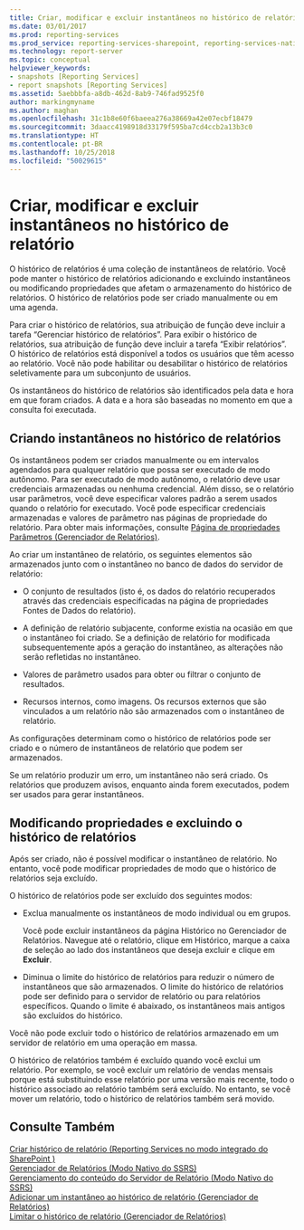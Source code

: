 ```yaml
---
title: Criar, modificar e excluir instantâneos no histórico de relatórios | Microsoft Docs
ms.date: 03/01/2017
ms.prod: reporting-services
ms.prod_service: reporting-services-sharepoint, reporting-services-native
ms.technology: report-server
ms.topic: conceptual
helpviewer_keywords:
- snapshots [Reporting Services]
- report snapshots [Reporting Services]
ms.assetid: 5aebbbfa-a8db-462d-8ab9-746fad9525f0
author: markingmyname
ms.author: maghan
ms.openlocfilehash: 31c1b8e60f6baeea276a38669a42e07ecbf18479
ms.sourcegitcommit: 3daacc4198918d33179f595ba7cd4ccb2a13b3c0
ms.translationtype: HT
ms.contentlocale: pt-BR
ms.lasthandoff: 10/25/2018
ms.locfileid: "50029615"
---
```

# <a name="create-modify-and-delete-snapshots-in-report-history"></a>Criar, modificar e excluir instantâneos no histórico de relatório
  O histórico de relatórios é uma coleção de instantâneos de relatório. Você pode manter o histórico de relatórios adicionando e excluindo instantâneos ou modificando propriedades que afetam o armazenamento do histórico de relatórios. O histórico de relatórios pode ser criado manualmente ou em uma agenda.  
  
 Para criar o histórico de relatórios, sua atribuição de função deve incluir a tarefa “Gerenciar histórico de relatórios”. Para exibir o histórico de relatórios, sua atribuição de função deve incluir a tarefa “Exibir relatórios”. O histórico de relatórios está disponível a todos os usuários que têm acesso ao relatório. Você não pode habilitar ou desabilitar o histórico de relatórios seletivamente para um subconjunto de usuários.  
  
 Os instantâneos do histórico de relatórios são identificados pela data e hora em que foram criados. A data e a hora são baseadas no momento em que a consulta foi executada.  
  
## <a name="creating-snapshots-in-report-history"></a>Criando instantâneos no histórico de relatórios  
 Os instantâneos podem ser criados manualmente ou em intervalos agendados para qualquer relatório que possa ser executado de modo autônomo. Para ser executado de modo autônomo, o relatório deve usar credenciais armazenadas ou nenhuma credencial. Além disso, se o relatório usar parâmetros, você deve especificar valores padrão a serem usados quando o relatório for executado. Você pode especificar credenciais armazenadas e valores de parâmetro nas páginas de propriedade do relatório. Para obter mais informações, consulte [Página de propriedades Parâmetros &#40;Gerenciador de Relatórios&#41;](https://msdn.microsoft.com/library/ebb53598-2378-46ae-8935-d5192f8ea49a).  
  
 Ao criar um instantâneo de relatório, os seguintes elementos são armazenados junto com o instantâneo no banco de dados do servidor de relatório:  
  
-   O conjunto de resultados (isto é, os dados do relatório recuperados através das credenciais especificadas na página de propriedades Fontes de Dados do relatório).  
  
-   A definição de relatório subjacente, conforme existia na ocasião em que o instantâneo foi criado. Se a definição de relatório for modificada subsequentemente após a geração do instantâneo, as alterações não serão refletidas no instantâneo.  
  
-   Valores de parâmetro usados para obter ou filtrar o conjunto de resultados.  
  
-   Recursos internos, como imagens. Os recursos externos que são vinculados a um relatório não são armazenados com o instantâneo de relatório.  
  
 As configurações determinam como o histórico de relatórios pode ser criado e o número de instantâneos de relatório que podem ser armazenados.  
  
 Se um relatório produzir um erro, um instantâneo não será criado. Os relatórios que produzem avisos, enquanto ainda forem executados, podem ser usados para gerar instantâneos.  
  
## <a name="modifying-properties-and-deleting-report-history"></a>Modificando propriedades e excluindo o histórico de relatórios  
 Após ser criado, não é possível modificar o instantâneo de relatório. No entanto, você pode modificar propriedades de modo que o histórico de relatórios seja excluído.  
  
 O histórico de relatórios pode ser excluído dos seguintes modos:  
  
-   Exclua manualmente os instantâneos de modo individual ou em grupos.  
  
     Você pode excluir instantâneos da página Histórico no Gerenciador de Relatórios. Navegue até o relatório, clique em Histórico, marque a caixa de seleção ao lado dos instantâneos que deseja excluir e clique em **Excluir**.  
  
-   Diminua o limite do histórico de relatórios para reduzir o número de instantâneos que são armazenados. O limite do histórico de relatórios pode ser definido para o servidor de relatório ou para relatórios específicos. Quando o limite é abaixado, os instantâneos mais antigos são excluídos do histórico.  
  
 Você não pode excluir todo o histórico de relatórios armazenado em um servidor de relatório em uma operação em massa.  
  
 O histórico de relatórios também é excluído quando você exclui um relatório. Por exemplo, se você excluir um relatório de vendas mensais porque está substituindo esse relatório por uma versão mais recente, todo o histórico associado ao relatório também será excluído. No entanto, se você mover um relatório, todo o histórico de relatórios também será movido.  
  
## <a name="see-also"></a>Consulte Também  
 [Criar histórico de relatório &#40;Reporting Services no modo integrado do SharePoint &#41;](../../reporting-services/report-server/create-report-history-reporting-services-in-sharepoint-integrated-mode.md)   
 [Gerenciador de Relatórios &#40;Modo Nativo do SSRS&#41;](https://msdn.microsoft.com/library/80949f9d-58f5-48e3-9342-9e9bf4e57896)   
 [Gerenciamento do conteúdo do Servidor de Relatório &#40;Modo Nativo do SSRS&#41;](../../reporting-services/report-server/report-server-content-management-ssrs-native-mode.md)   
 [Adicionar um instantâneo ao histórico de relatório &#40;Gerenciador de Relatórios&#41;](../../reporting-services/report-server/add-a-snapshot-to-report-history-report-manager.md)   
 [Limitar o histórico de relatório &#40;Gerenciador de Relatórios&#41;](../../reporting-services/reports/limit-report-history-report-manager.md)  
  
  
